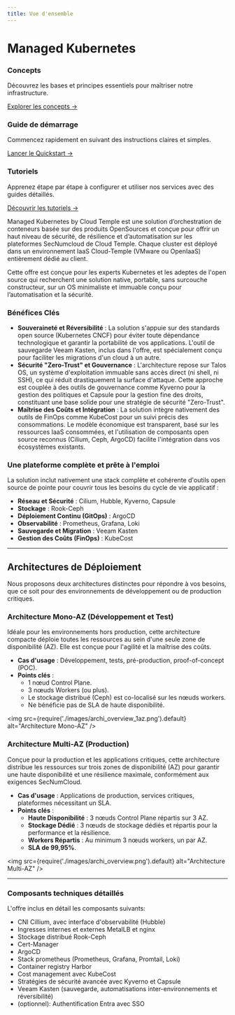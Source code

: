 ```yaml
---
title: Vue d'ensemble
---
```


# Managed Kubernetes

<div class="card-grid">
  <div class="card">
    <h3>Concepts</h3>
    <p>Découvrez les bases et principes essentiels pour maîtriser notre infrastructure.</p>
    <a href="managed_kubernetes/concepts" class="card-link">Explorer les concepts &rarr;</a>
  </div>
  <div class="card">
    <h3>Guide de démarrage</h3>
    <p>Commencez rapidement en suivant des instructions claires et simples.</p>
    <a href="managed_kubernetes/quickstart" class="card-link">Lancer le Quickstart &rarr;</a>
  </div>
    <div class="card">
    <h3>Tutoriels</h3>
    <p>Apprenez étape par étape à configurer et utiliser nos services avec des guides détaillés.</p>
    <a href="managed_kubernetes/tutorials" class="card-link">Découvrir les tutoriels &rarr;</a>
  </div>
</div>

Managed Kubernetes by Cloud Temple est une solution d’orchestration de conteneurs basée sur des produits OpenSources et conçue pour offrir un haut niveau de sécurité, de résilience et d’automatisation sur les plateformes SecNumcloud de Cloud Temple. Chaque cluster est déployé dans un environnement IaaS Cloud-Temple (VMware ou OpenIaaS) entièrement dédié au client.

Cette offre est conçue pour les experts Kubernetes et les adeptes de l'open source qui recherchent une solution native, portable, sans surcouche constructeur, sur un OS minimaliste et immuable conçu pour l’automatisation et la sécurité.

### Bénéfices Clés
- **Souveraineté et Réversibilité** : La solution s'appuie sur des standards open source (Kubernetes CNCF) pour éviter toute dépendance technologique et garantir la portabilité de vos applications. L'outil de sauvegarde Veeam Kasten, inclus dans l'offre, est spécialement conçu pour faciliter les migrations d'un cloud à un autre.
- **Sécurité "Zero-Trust" et Gouvernance** : L'architecture repose sur Talos OS, un système d'exploitation immuable sans accès direct (ni shell, ni SSH), ce qui réduit drastiquement la surface d'attaque. Cette approche est couplée à des outils de gouvernance comme Kyverno pour la gestion des politiques et Capsule pour la gestion fine des droits, constituant une base solide pour une stratégie de sécurité "Zero-Trust".
- **Maîtrise des Coûts et Intégration** : La solution intègre nativement des outils de FinOps comme KubeCost pour un suivi précis des consommations. Le modèle économique est transparent, basé sur les ressources IaaS consommées, et l'utilisation de composants open source reconnus (Cilium, Ceph, ArgoCD) facilite l'intégration dans vos écosystèmes existants.

### Une plateforme complète et prête à l'emploi
La solution inclut nativement une stack complète et cohérente d'outils open source de pointe pour couvrir tous les besoins du cycle de vie applicatif :

- **Réseau et Sécurité** : Cilium, Hubble, Kyverno, Capsule
- **Stockage** : Rook-Ceph
- **Déploiement Continu (GitOps)** : ArgoCD
- **Observabilité** : Prometheus, Grafana, Loki
- **Sauvegarde et Migration** : Veeam Kasten
- **Gestion des Coûts (FinOps)** : KubeCost

---

## Architectures de Déploiement

Nous proposons deux architectures distinctes pour répondre à vos besoins, que ce soit pour des environnements de développement ou de production critiques.

### Architecture Mono-AZ (Développement et Test)

Idéale pour les environnements hors production, cette architecture compacte déploie toutes les ressources au sein d'une seule zone de disponibilité (AZ). Elle est conçue pour l'agilité et la maîtrise des coûts.

- **Cas d'usage** : Développement, tests, pré-production, proof-of-concept (POC).
- **Points clés** :
    - 1 nœud Control Plane.
    - 3 nœuds Workers (ou plus).
    - Le stockage distribué (Ceph) est co-localisé sur les nœuds workers.
    - Ne bénéficie pas de SLA de haute disponibilité.

<img src={require('./images/archi_overview_1az.png').default} alt="Architecture Mono-AZ" />

### Architecture Multi-AZ (Production)

Conçue pour la production et les applications critiques, cette architecture distribue les ressources sur trois zones de disponibilité (AZ) pour garantir une haute disponibilité et une résilience maximale, conformément aux exigences SecNumCloud.

- **Cas d'usage** : Applications de production, services critiques, plateformes nécessitant un SLA.
- **Points clés** :
    - **Haute Disponibilité** : 3 nœuds Control Plane répartis sur 3 AZ.
    - **Stockage Dédié** : 3 nœuds de stockage dédiés et répartis pour la performance et la résilience.
    - **Workers Répartis** : Au minimum 3 nœuds workers, un par AZ.
    - **SLA de 99,95%**.

<img src={require('./images/archi_overview.png').default} alt="Architecture Multi-AZ" />

---

### Composants techniques détaillés
L'offre inclus en détail les composants suivants:

- CNI Cillium, avec interface d'observabilité (Hubble)
- Ingresses internes et externes MetalLB et nginx
- Stockage distribué Rook-Ceph
- Cert-Manager
- ArgoCD
- Stack prometheus (Prometheus, Grafana, Promtail, Loki)
- Container registry Harbor
- Cost management avec KubeCost
- Stratégies de sécurité avancée avec Kyverno et Capsule
- Veeam Kasten (sauvegarde, automatisations inter-environnements et réversibilité)
- (optionnel): Authentification Entra avec SSO
